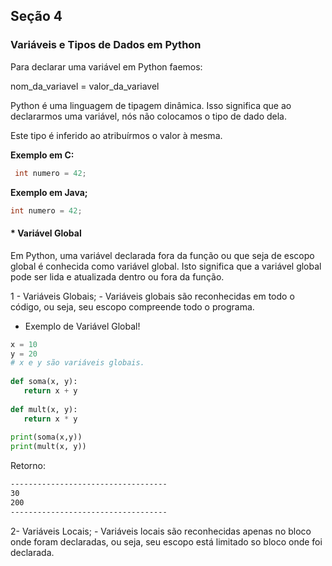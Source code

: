 ## Seção 4

### Variáveis e Tipos de Dados em Python

Para declarar uma variável em Python faemos:

nom_da_variavel = valor_da_variavel

Python é uma linguagem de tipagem dinâmica. Isso significa que ao declararmos uma variável, nós não colocamos o tipo de dado dela.

Este tipo é inferido ao atribuírmos o valor à mesma.

**Exemplo em C:**
```C
 int numero = 42;
```

**Exemplo em Java;**
```Java
int numero = 42;
```


#### * Variável Global

Em Python, uma variável declarada fora da função ou que seja de escopo global é conhecida como variável global. Isto significa que a variável global pode ser lida e atualizada dentro ou fora da função.
  
1 - Variáveis  Globais;
    - Variáveis globais são reconhecidas em todo o código, ou seja, seu escopo compreende todo o programa.

 - Exemplo de Variável Global!
  
 ```Python 
 x = 10 
 y = 20
 # x e y são variáveis globais.
  
 def soma(x, y):
    return x + y
    
 def mult(x, y):
    return x * y
    
print(soma(x,y))
print(mult(x, y))

```
Retorno:
```sh
-----------------------------------
30
200
-----------------------------------
 ```
2- Variáveis Locais;
    - Variáveis locais são reconhecidas apenas no bloco onde foram declaradas, ou seja, seu escopo
    está limitado so bloco onde foi declarada. 
